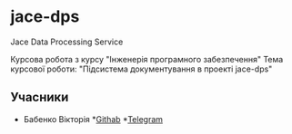 # jace-dps
Jace Data Processing Service

Курсова робота з курсу "Інженерія програмного забезпечення"
Тема курсової роботи: "Підсистема документування в проекті jace-dps"

## Учасники
* Бабенко Вікторія
    *[Githab](https://github.com/vika-babenko)
    *[Telegram](https://t.me/viktoria_baben18)

